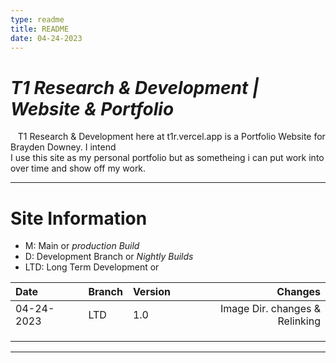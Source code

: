 ```yaml
---
type: readme
title: README
date: 04-24-2023
---
```



# **_T1 Research & Development | Website & Portfolio_**

&nbsp;&nbsp; T1 Research & Development here at t1r.vercel.app is a Portfolio Website for Brayden Downey. I intend   
 I use this site as my personal portfolio but as sometheing i can put work into over time and show off my work. 

---

# Site Information  

- M: Main or *production Build*
- D: Development Branch or *Nightly Builds*
- LTD: Long Term Development or 

|Date|Branch|Version|Changes|
|:---|---|---|---:|
|04-24-2023|LTD|1.0|Image Dir. changes & Relinking|
||||
||||
||||

---

